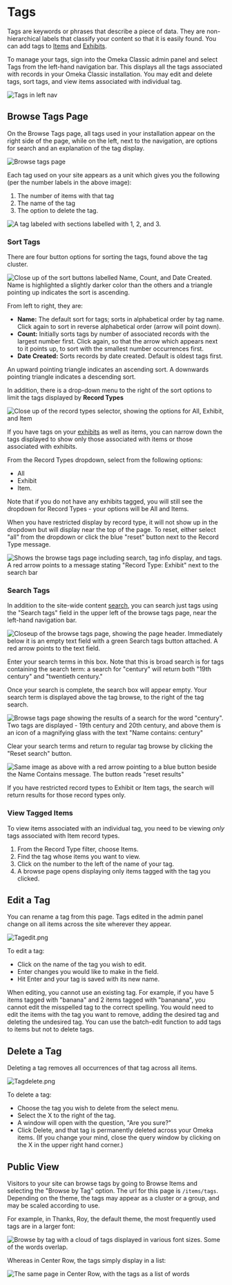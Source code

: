 # Tags

Tags are keywords or phrases that describe a piece of data. They are non-hierarchical labels that classify your content so that it is easily found. You can add tags to [Items](Items.md) and [Exhibits](../Plugins/ExhibitBuilder.md).

To manage your tags, sign into the Omeka Classic admin panel and select Tags from the left-hand navigation bar. This displays all the tags associated with records in your Omeka Classic installation. You may edit and delete tags, sort tags, and view items associated with individual tag.

![Tags in left nav](../doc_files/Tagsnav.png)

Browse Tags Page
---------------
On the Browse Tags page, all tags used in your installation appear on the right side of the page, while on the left, next to the navigation, are options for search and an explanation of the tag display.

![Browse tags page](../doc_files/tags.png)

Each tag used on your site appears as a unit which gives you the following (per the number labels in the above image): 

1. The number of items with that tag
2. The name of the tag
3. The option to delete the tag.

![A tag labeled with sections labelled with 1, 2, and 3.](../doc_files/Tagsample.png)

### Sort Tags
There are four button options for sorting the tags, found above the tag cluster. 

![Close up of the sort buttons labelled Name, Count, and Date Created. Name is highlighted a slightly darker color than the others and a triangle pointing up indicates the sort is ascending.](../doc_files/tags-sort.png)

From left to right, they are:

- **Name:** The default sort for tags; sorts in alphabetical order by tag name. Click again to sort in reverse alphabetical order (arrow will point down).
- **Count:** Initially sorts tags by number of associated records with the largest number first. Click again, so that the arrow which appears next to it points up, to sort with the smallest number occurrences first. 
- **Date Created:** Sorts records by date created. Default is oldest tags first.

An upward pointing triangle indicates an ascending sort. A downwards pointing triangle indicates a descending sort. 

In addition, there is a drop-down menu to the right of the sort options to limit the tags displayed by **Record Types**

![Close up of the record types selector, showing the options for All, Exhibit, and Item](../doc_files/tags-recordtypes.png)

If you have tags on your [exhibits](../Plugins/ExhibitBuilder.md) as well as items, you can narrow down the tags displayed to show only those associated with items or those associated with exhibits.

From the Record Types dropdown, select from the following options:   

- All
- Exhibit
- Item.

Note that if you do not have any exhibits tagged, you will still see the dropdown for Record Types - your options will be All and Items.

When you have restricted display by record type, it will not show up in the dropdown but will display near the top of the page. To reset, either select "all" from the dropdown or click the blue "reset" button next to the Record Type message.

![Shows the browse tags page including search, tag info display, and tags. A red arrow points to a message stating "Record Type: Exhibit" next to the search bar](../doc_files/tagsrecorddisplay.png)

### Search Tags
In addition to the site-wide content [search](../GettingStarted/Searching.md), you can search just tags using the "Search tags" field in the upper left of the browse tags page, near the left-hand navigation bar.

![Closeup of the browse tags page, showing the page header. Immediately below it is an empty text field with a green Search tags button attached. A red arrow points to the text field.](../doc_files/tagsearchbox.png)

Enter your search terms in this box. Note that this is broad search is for tags containing the search term: a search for "century" will return both "19th century" and "twentieth century."

Once your search is complete, the search box will appear empty. Your search term is displayed above the tag browse, to the right of the tag search. 

![Browse tags page showing the results of a search for the word "century". Two tags are displayed - 19th century and 20th century, and above them is an icon of a magnifying glass with the text "Name contains: century"](../doc_files/tagsearchresults.png)

Clear your search terms and return to regular tag browse by clicking the "Reset search" button. 

![Same image as above with a red arrow pointing to a blue button beside the Name Contains message. The button reads "reset results"](../doc_files/tagsearchreset.png)

If you have restricted record types to Exhibit or Item tags, the search will return results for those record types only. 

### View Tagged Items
To view items associated with an individual tag, you need to be viewing *only* tags associated with Item record types. 

1. From the Record Type filter, choose Items.
2. Find the tag whose items you want to view.
2. Click on the number to the left of the name of your tag.
3. A browse page opens displaying only items tagged with the tag you clicked.

## Edit a Tag 
You can rename a tag from this page. Tags edited in the admin panel change on all items across the site wherever they appear.

![Tagedit.png](../doc_files/Tagedit.png)

To edit a tag:

-   Click on the name of the tag you wish to edit.
-   Enter changes you would like to make in the field.
-   Hit Enter and your tag is saved with its new name.

When editing, you cannot use an existing tag. For example, if you have 5 items tagged with "banana" and 2 items tagged with "bananana", you cannot edit the misspelled tag to the correct spelling. You would need to edit the items with the tag you want to remove, adding the desired tag and deleting the undesired tag. You can use the batch-edit function to add tags to items but not to delete tags.

Delete a Tag 
-----------------------------------------------------------------
Deleting a tag removes all occurrences of that tag across all items.

![Tagdelete.png](../doc_files/Tagdelete.png)

To delete a tag:

-   Choose the tag you wish to delete from the select menu.
-   Select the X to the right of the tag.
-   A window will open with the question, "Are you sure?" 
-   Click Delete, and that tag is permanently deleted across your Omeka items. (If you change your mind, close the query window by clicking on the X in the upper right hand corner.)

Public View
--------------------
Visitors to your site can browse tags by going to Browse Items and selecting the "Browse by Tag" option. The url for this page is `/items/tags`. Depending on the theme, the tags may appear as a cluster or a group, and may be scaled according to use.

For example, in Thanks, Roy, the default theme, the most frequently used tags are in a larger font:

![Browse by tag with a cloud of tags displayed in various font sizes. Some of the words overlap.](../doc_files/browsetagsP-default.png)

Whereas in Center Row, the tags simply display in a list:

![The same page in Center Row, with the tags as a list of words](../doc_files/browsetagsP-center.png)
